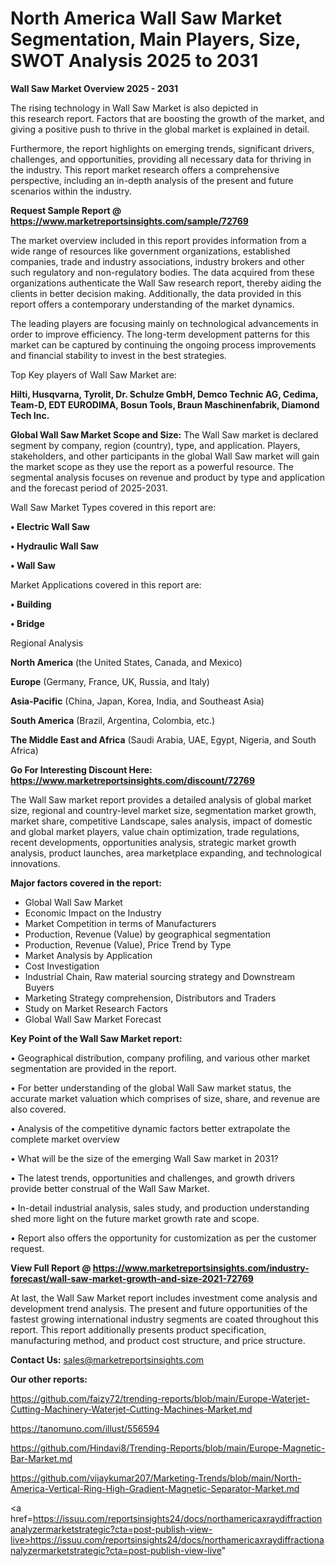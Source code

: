 # North America Wall Saw Market Segmentation, Main Players, Size, SWOT Analysis 2025 to 2031

<Strong> Wall Saw Market Overview 2025 - 2031</strong>

The rising technology in Wall Saw Market is also depicted in this research report. Factors that are boosting the growth of the market, and giving a positive push to thrive in the global market is explained in detail.

Furthermore, the report highlights on emerging trends, significant drivers, challenges, and opportunities, providing all necessary data for thriving in the industry. This report market research offers a comprehensive perspective, including an in-depth analysis of the present and future scenarios within the industry.

<strong>Request Sample Report @ <a href=https://www.marketreportsinsights.com/sample/72769>https://www.marketreportsinsights.com/sample/72769</a></strong>

The market overview included in this report provides information from a wide range of resources like government organizations, established companies, trade and industry associations, industry brokers and other such regulatory and non-regulatory bodies. The data acquired from these organizations authenticate the Wall Saw research report, thereby aiding the clients in better decision making. Additionally, the data provided in this report offers a contemporary understanding of the market dynamics.

The leading players are focusing mainly on technological advancements in order to improve efficiency. The long-term development patterns for this market can be captured by continuing the ongoing process improvements and financial stability to invest in the best strategies.

Top Key players of Wall Saw Market are:

<strong>Hilti, Husqvarna, Tyrolit, Dr. Schulze GmbH, Demco Technic AG, Cedima, Team-D, EDT EURODIMA, Bosun Tools, Braun Maschinenfabrik, Diamond Tech Inc.</strong>

<strong><b>Global Wall Saw Market Scope and Size:</b></strong>
The Wall Saw market is declared segment by company, region (country), type, and application. Players, stakeholders, and other participants in the global Wall Saw market will gain the market scope as they use the report as a powerful resource. The segmental analysis focuses on revenue and product by type and application and the forecast period of 2025-2031.

Wall Saw Market Types covered in this report are:

<strong>• Electric Wall Saw

• Hydraulic Wall Saw

• Wall Saw</strong>

Market Applications covered in this report are:

<strong>• Building

• Bridge</strong> 

Regional Analysis

<strong>North America</strong> (the United States, Canada, and Mexico)

<strong>Europe</strong> (Germany, France, UK, Russia, and Italy)

<strong>Asia-Pacific</strong> (China, Japan, Korea, India, and Southeast Asia)

<strong>South America</strong> (Brazil, Argentina, Colombia, etc.)

<strong>The Middle East and Africa</strong> (Saudi Arabia, UAE, Egypt, Nigeria, and South Africa)

<strong>Go For Interesting Discount Here: <a href=https://www.marketreportsinsights.com/discount/72769>https://www.marketreportsinsights.com/discount/72769</a></strong>

The Wall Saw market report provides a detailed analysis of global market size, regional and country-level market size, segmentation market growth, market share, competitive Landscape, sales analysis, impact of domestic and global market players, value chain optimization, trade regulations, recent developments, opportunities analysis, strategic market growth analysis, product launches, area marketplace expanding, and technological innovations.

<strong><b>Major factors covered in the report:</b></strong>
<ul>
  <li>Global Wall Saw Market </li>
  <li>Economic Impact on the Industry</li>
  <li>Market Competition in terms of Manufacturers</li>
  <li>Production, Revenue (Value) by geographical segmentation</li>
  <li>Production, Revenue (Value), Price Trend by Type</li>
  <li>Market Analysis by Application</li>
  <li>Cost Investigation</li>
  <li>Industrial Chain, Raw material sourcing strategy and Downstream Buyers</li>
  <li>Marketing Strategy comprehension, Distributors and Traders</li>
  <li>Study on Market Research Factors</li>
  <li>Global Wall Saw Market Forecast</li>
</ul>

<strong><b>Key Point of the Wall Saw Market report:</b></strong>

• Geographical distribution, company profiling, and various other market segmentation are provided in the report.

• For better understanding of the global Wall Saw market status, the accurate market valuation which comprises of size, share, and revenue are also covered.

• Analysis of the competitive dynamic factors better extrapolate the complete market overview

• What will be the size of the emerging Wall Saw market in 2031?

• The latest trends, opportunities and challenges, and growth drivers provide better construal of the Wall Saw Market.

• In-detail industrial analysis, sales study, and production understanding shed more light on the future market growth rate and scope.

• Report also offers the opportunity for customization as per the customer request.

<strong><b>View Full Report @ <a href=https://www.marketreportsinsights.com/industry-forecast/wall-saw-market-growth-and-size-2021-72769>https://www.marketreportsinsights.com/industry-forecast/wall-saw-market-growth-and-size-2021-72769</a></b></strong>


At last, the Wall Saw Market report includes investment come analysis and development trend analysis. The present and future opportunities of the fastest growing international industry segments are coated throughout this report. This report additionally presents product specification, manufacturing method, and product cost structure, and price structure.

<strong>Contact Us:</strong>
sales@marketreportsinsights.com

<strong>Our other reports:</strong>

<a href=https://github.com/faizy72/trending-reports/blob/main/Europe-Waterjet-Cutting-Machinery-Waterjet-Cutting-Machines-Market.md>https://github.com/faizy72/trending-reports/blob/main/Europe-Waterjet-Cutting-Machinery-Waterjet-Cutting-Machines-Market.md</a>

<a href=https://tanomuno.com/illust/556594>https://tanomuno.com/illust/556594</a>

<a href=https://github.com/Hindavi8/Trending-Reports/blob/main/Europe-Magnetic-Bar-Market.md>https://github.com/Hindavi8/Trending-Reports/blob/main/Europe-Magnetic-Bar-Market.md</a>

<a href=https://github.com/vijaykumar207/Marketing-Trends/blob/main/North-America-Vertical-Ring-High-Gradient-Magnetic-Separator-Market.md>https://github.com/vijaykumar207/Marketing-Trends/blob/main/North-America-Vertical-Ring-High-Gradient-Magnetic-Separator-Market.md</a>

<a href=https://issuu.com/reportsinsights24/docs/northamericaxraydiffractionanalyzermarketstrategic?cta=post-publish-view-live>https://issuu.com/reportsinsights24/docs/northamericaxraydiffractionanalyzermarketstrategic?cta=post-publish-view-live</a>"
